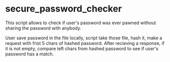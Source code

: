 # secure_password_checker
This script allows to check if user's password was ever pawned without sharing the password with anybody. 

User save password in the file locally, script take those file, hash it, make a request with frist 5 chars of hashed password. After recieving a response, if it is not empty, compare left chars from hashed password to see if user's password has a match.
